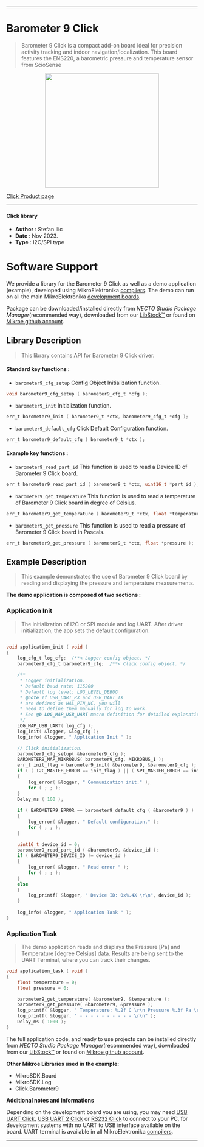 
---
# Barometer 9 Click

> Barometer 9 Click is a compact add-on board ideal for precision activity tracking and indoor navigation/localization. This board features the ENS220, a barometric pressure and temperature sensor from ScioSense

<p align="center">
  <img src="https://download.mikroe.com/images/click_for_ide/barometer9_click.png" height=300px>
</p>

[Click Product page](https://www.mikroe.com/barometer-9-click)

---


#### Click library

- **Author**        : Stefan Ilic
- **Date**          : Nov 2023.
- **Type**          : I2C/SPI type


# Software Support

We provide a library for the Barometer 9 Click
as well as a demo application (example), developed using MikroElektronika
[compilers](https://www.mikroe.com/necto-studio).
The demo can run on all the main MikroElektronika [development boards](https://www.mikroe.com/development-boards).

Package can be downloaded/installed directly from *NECTO Studio Package Manager*(recommended way), downloaded from our [LibStock&trade;](https://libstock.mikroe.com) or found on [Mikroe github account](https://github.com/MikroElektronika/mikrosdk_click_v2/tree/master/clicks).

## Library Description

> This library contains API for Barometer 9 Click driver.

#### Standard key functions :

- `barometer9_cfg_setup` Config Object Initialization function.
```c
void barometer9_cfg_setup ( barometer9_cfg_t *cfg );
```

- `barometer9_init` Initialization function.
```c
err_t barometer9_init ( barometer9_t *ctx, barometer9_cfg_t *cfg );
```

- `barometer9_default_cfg` Click Default Configuration function.
```c
err_t barometer9_default_cfg ( barometer9_t *ctx );
```

#### Example key functions :

- `barometer9_read_part_id` This function is used to read a Device ID of Barometer 9 Click board.
```c
err_t barometer9_read_part_id ( barometer9_t *ctx, uint16_t *part_id );
```

- `barometer9_get_temperature` This function is used to read a temperature of Barometer 9 Click board in degree of Celsius.
```c
err_t barometer9_get_temperature ( barometer9_t *ctx, float *temperature );
```

- `barometer9_get_pressure` This function is used to read a pressure of Barometer 9 Click board in Pascals.
```c
err_t barometer9_get_pressure ( barometer9_t *ctx, float *pressure );
```

## Example Description

> This example demonstrates the use of  Barometer 9  Click board 
 by reading and displaying the pressure and temperature measurements.

**The demo application is composed of two sections :**

### Application Init

> The initialization of I2C or SPI module and log UART.
  After driver initialization, the app sets the default configuration.

```c

void application_init ( void )
{
    log_cfg_t log_cfg;  /**< Logger config object. */
    barometer9_cfg_t barometer9_cfg;  /**< Click config object. */

    /** 
     * Logger initialization.
     * Default baud rate: 115200
     * Default log level: LOG_LEVEL_DEBUG
     * @note If USB_UART_RX and USB_UART_TX 
     * are defined as HAL_PIN_NC, you will 
     * need to define them manually for log to work. 
     * See @b LOG_MAP_USB_UART macro definition for detailed explanation.
     */
    LOG_MAP_USB_UART( log_cfg );
    log_init( &logger, &log_cfg );
    log_info( &logger, " Application Init " );

    // Click initialization.
    barometer9_cfg_setup( &barometer9_cfg );
    BAROMETER9_MAP_MIKROBUS( barometer9_cfg, MIKROBUS_1 );
    err_t init_flag = barometer9_init( &barometer9, &barometer9_cfg );
    if ( ( I2C_MASTER_ERROR == init_flag ) || ( SPI_MASTER_ERROR == init_flag ) )
    {
        log_error( &logger, " Communication init." );
        for ( ; ; );
    }
    Delay_ms ( 100 );
    
    if ( BAROMETER9_ERROR == barometer9_default_cfg ( &barometer9 ) )
    {
        log_error( &logger, " Default configuration." );
        for ( ; ; );
    }
    
    uint16_t device_id = 0;
    barometer9_read_part_id ( &barometer9, &device_id );
    if ( BAROMETER9_DEVICE_ID != device_id )
    {
        log_error( &logger, " Read error " );
        for ( ; ; );
    }
    else
    {
        log_printf( &logger, " Device ID: 0x%.4X \r\n", device_id );
    }
    
    log_info( &logger, " Application Task " );
}

```

### Application Task

> The demo application reads and displays the Pressure [Pa] and Temperature [degree Celsius] data.
  Results are being sent to the UART Terminal, where you can track their changes.

```c
void application_task ( void )
{
    float temperature = 0;
    float pressure = 0;

    barometer9_get_temperature( &barometer9, &temperature );
    barometer9_get_pressure( &barometer9, &pressure );
    log_printf( &logger, " Temperature: %.2f C \r\n Pressure %.3f Pa \r\n", temperature, pressure );
    log_printf( &logger, " - - - - - - - - - - \r\n" );
    Delay_ms ( 1000 );
}
```

The full application code, and ready to use projects can be installed directly from *NECTO Studio Package Manager*(recommended way), downloaded from our [LibStock&trade;](https://libstock.mikroe.com) or found on [Mikroe github account](https://github.com/MikroElektronika/mikrosdk_click_v2/tree/master/clicks).

**Other Mikroe Libraries used in the example:**

- MikroSDK.Board
- MikroSDK.Log
- Click.Barometer9

**Additional notes and informations**

Depending on the development board you are using, you may need
[USB UART Click](https://www.mikroe.com/usb-uart-click),
[USB UART 2 Click](https://www.mikroe.com/usb-uart-2-click) or
[RS232 Click](https://www.mikroe.com/rs232-click) to connect to your PC, for
development systems with no UART to USB interface available on the board. UART
terminal is available in all MikroElektronika
[compilers](https://shop.mikroe.com/compilers).

---
